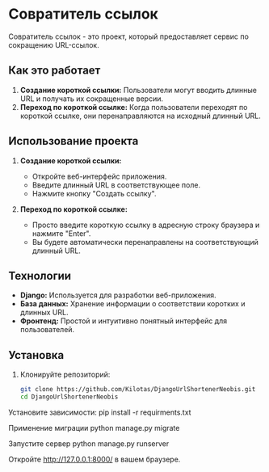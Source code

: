 # Совратитель ссылок

Совратитель ссылок - это проект, который предоставляет сервис по сокращению URL-ссылок.

## Как это работает

1. **Создание короткой ссылки:** Пользователи могут вводить длинные URL и получать их сокращенные версии.
2. **Переход по короткой ссылке:** Когда пользователи переходят по короткой ссылке, они перенаправляются на исходный длинный URL.

## Использование проекта

1. **Создание короткой ссылки:**
   - Откройте веб-интерфейс приложения.
   - Введите длинный URL в соответствующее поле.
   - Нажмите кнопку "Создать ссылку".

2. **Переход по короткой ссылке:**
   - Просто введите короткую ссылку в адресную строку браузера и нажмите "Enter".
   - Вы будете автоматически перенаправлены на соответствующий длинный URL.

## Технологии

- **Django:** Используется для разработки веб-приложения.
- **База данных:** Хранение информации о соответствии коротких и длинных URL.
- **Фронтенд:** Простой и интуитивно понятный интерфейс для пользователей.

## Установка

1. Клонируйте репозиторий:
   ```bash
   git clone https://github.com/Kilotas/DjangoUrlShortenerNeobis.git
   cd DjangoUrlShortenerNeobis

Установите зависимости:
  pip install -r requirments.txt


Применение миграции
python manage.py migrate


Запустите сервер
python manage.py runserver


Откройте http://127.0.0.1:8000/ в вашем браузере.
